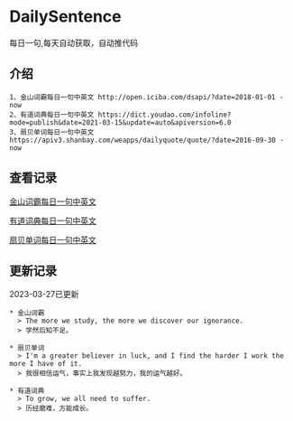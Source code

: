 # DailySentence

每日一句,每天自动获取，自动推代码

## 介绍

```
1、金山词霸每日一句中英文 http://open.iciba.com/dsapi/?date=2018-01-01 - now
2、有道词典每日一句中英文 https://dict.youdao.com/infoline?mode=publish&date=2021-03-15&update=auto&apiversion=6.0
3、扇贝单词每日一句中英文 https://apiv3.shanbay.com/weapps/dailyquote/quote/?date=2016-09-30 - now
```

## 查看记录

[金山词霸每日一句中英文](./data/iciba/)

[有道词典每日一句中英文](./data/youdao/)

[扇贝单词每日一句中英文](./data/shanbay/)

## 更新记录
2023-03-27已更新 
```
* 金山词霸
  > The more we study, the more we discover our ignorance.
  > 学然后知不足。

* 扇贝单词
  > I'm a greater believer in luck, and I find the harder I work the more I have of it.
  > 我很相信运气，事实上我发现越努力，我的运气越好。

* 有道词典
  > To grow, we all need to suffer.
  > 历经磨难，方能成长。

```
